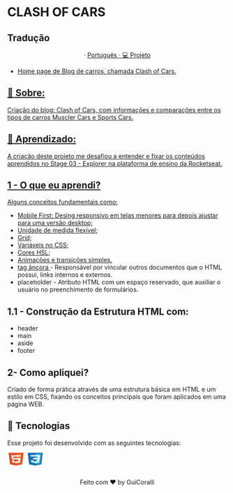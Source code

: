 # CLASH OF CARS
 

 ## Tradução 
 <p align="center">
   ·
  <a href=""> Português
  ·
  <a href="> English
  </a>

##

## 💻 Projeto
  * Home page de Blog de carros, chamada Clash of Cars.

## 📜 Sobre:

Criação do blog: Clash of Cars, com informações e comparações entre os tipos de carros Muscler Cars e Sports Cars.

## 🧠 Aprendizado:

A criação deste projeto me desafiou a entender e fixar os conteúdos aprendidos no Stage 03 - Explorer na plataforma de ensino da Rocketseat.

## 1 - O que eu aprendi?

Alguns conceitos fundamentais como:
* Mobile First: Desing responsivo em telas menores para depois ajustar para uma versão desktop;
* Unidade de medida flexível;
* Grid;
* Variáveis no CSS;
* Cores HSL;
* Animações e transições simples.
* tag âncora <a> - Responsável por vincular outros documentos que o HTML possui, links internos e externos.
* placeholder - Atributo HTML com um espaço reservado, que auxiliar o usuário no preenchimento de formulários.

## 1.1 - Construção da Estrutura HTML com:

 * header
 * main
 * aside
 * footer

## 2- Como apliquei?

Criado de forma prática através de uma estrutura básica em HTML e um estilo em CSS, fixando os conceitos principais que foram aplicados em uma página WEB. 


## 🚀 Tecnologias
Esse projeto foi desenvolvido com as seguintes tecnologias:

 <div>
 <img align="center" alt="Gui-HTML" height="30" width="40" src="https://raw.githubusercontent.com/devicons/devicon/master/icons/html5/html5-original.svg">
  <img align="center" alt="Gui-CSS" height="30" width="40" src="https://raw.githubusercontent.com/devicons/devicon/master/icons/css3/css3-original.svg">
 </div>
 
 ##
 
<footer>
 <p align="center"> Feito com ♥ by GuiCoralli 
 </p>
</footer>
